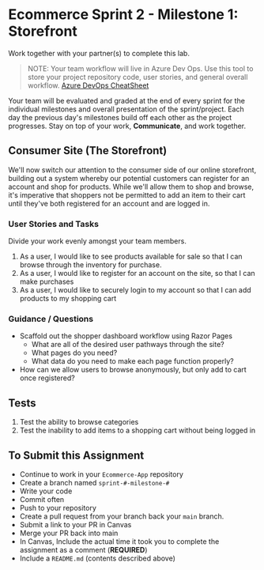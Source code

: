 # Ecommerce Sprint 2 - Milestone 1:  Storefront

Work together with your partner(s) to complete this lab.

> NOTE: Your team workflow will live in Azure Dev Ops. Use this tool to store your project repository code, user stories, and general overall workflow. [Azure DevOps CheatSheet](https://codefellows.github.io/code-401-dotnet-guide/Curriculum/ECom_Project/AzureDevOps_CheatSheet)

Your team will be evaluated and graded at the end of every sprint for the individual milestones and overall presentation of the sprint/project. Each day the previous day's milestones build off each other as the project progresses. Stay on top of your work, **Communicate**, and work together.

## Consumer Site (The Storefront)

We'll now switch our attention to the consumer side of our online storefront, building out a system whereby our potential customers can register for an account and shop for products. While we'll allow them to shop and browse, it's imperative that shoppers not be permitted to add an item to their cart until they've both registered for an account and are logged in.

### User Stories and Tasks

Divide your work evenly amongst your team members.

1. As a user, I would like to see products available for sale so that I can browse through the inventory for purchase.
1. As a user, I would like to register for an account on the site, so that I can make purchases
1. As a user, I would like to securely login to my account so that I can add products to my shopping cart

### Guidance / Questions

- Scaffold out the shopper dashboard workflow using Razor Pages
  - What are all of the desired user pathways through the site?
  - What pages do you need?
  - What data do you need to make each page function properly?
- How can we allow users to browse anonymously, but only add to cart once registered?

## Tests

1. Test the ability to browse categories
1. Test the inability to add items to a shopping cart without being logged in

## To Submit this Assignment

- Continue to work in your `Ecommerce-App` repository
- Create a branch named `sprint-#-milestone-#`
- Write your code
- Commit often
- Push to your repository
- Create a pull request from your branch back your `main` branch.
- Submit a link to your PR in Canvas
- Merge your PR back into main
- In Canvas, Include the actual time it took you to complete the assignment as a comment (**REQUIRED**)
- Include a `README.md` (contents described above)




